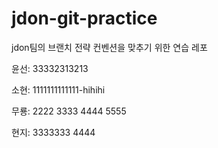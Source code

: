 # jdon-git-practice
jdon팀의 브랜치 전략 컨벤션을 맞추기 위한 연습 레포

윤선: 33332313213

소현: 1111111111111-hihihi

무룡: 2222 3333 4444 5555

현지: 3333333 4444
